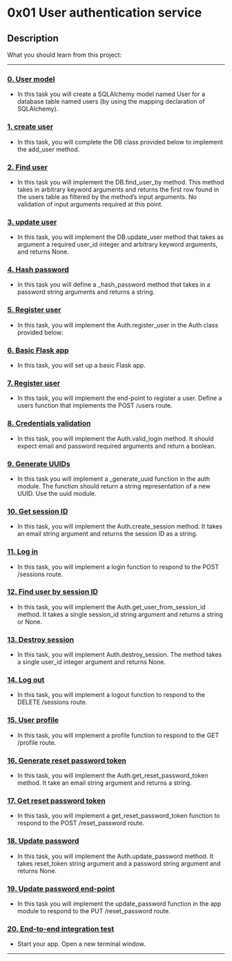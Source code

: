 # 0x01 User authentication service

## Description

What you should learn from this project:

---

### [0. User model](./user.py)

* In this task you will create a SQLAlchemy model named User for a database table named users (by using the mapping declaration of SQLAlchemy).

### [1. create user](./db.py)

* In this task, you will complete the DB class provided below to implement the add_user method.

### [2. Find user](./db.py)

* In this task you will implement the DB.find_user_by method. This method takes in arbitrary keyword arguments and returns the first row found in the users table as filtered by the method’s input arguments. No validation of input arguments required at this point.

### [3. update user](./db.py)

* In this task, you will implement the DB.update_user method that takes as argument a required user_id integer and arbitrary keyword arguments, and returns None.

### [4. Hash password](./auth.py)

* In this task you will define a _hash_password method that takes in a password string arguments and returns a string.

### [5. Register user](./auth.py)

* In this task, you will implement the Auth.register_user in the Auth class provided below:

### [6. Basic Flask app](./app.py)

* In this task, you will set up a basic Flask app.

### [7. Register user](./app.py)

* In this task, you will implement the end-point to register a user. Define a users function that implements the POST /users route.

### [8. Credentials validation](./auth.py)

* In this task, you will implement the Auth.valid_login method. It should expect email and password required arguments and return a boolean.

### [9. Generate UUIDs](./auth.py)

* In this task you will implement a _generate_uuid function in the auth module. The function should return a string representation of a new UUID. Use the uuid module.

### [10. Get session ID](./auth.py)

* In this task, you will implement the Auth.create_session method. It takes an email string argument and returns the session ID as a string.

### [11. Log in](./app.py)

* In this task, you will implement a login function to respond to the POST /sessions route.

### [12. Find user by session ID](./auth.py)

* In this task, you will implement the Auth.get_user_from_session_id method. It takes a single session_id string argument and returns a string or None.

### [13. Destroy session](./auth.py)

* In this task, you will implement Auth.destroy_session. The method takes a single user_id integer argument and returns None.

### [14. Log out](./app.py)

* In this task, you will implement a logout function to respond to the DELETE /sessions route.

### [15. User profile](./app.py)

* In this task, you will implement a profile function to respond to the GET /profile route.

### [16. Generate reset password token](./auth.py)

* In this task, you will implement the Auth.get_reset_password_token method. It take an email string argument and returns a string.

### [17. Get reset password token](./app.py)

* In this task, you will implement a get_reset_password_token function to respond to the POST /reset_password route.

### [18. Update password](./auth.py)

* In this task, you will implement the Auth.update_password method. It takes reset_token string argument and a password string argument and returns None.

### [19. Update password end-point](./app.py)

* In this task you will implement the update_password function in the app module to respond to the PUT /reset_password route.

### [20. End-to-end integration test](./main.py)

* Start your app. Open a new terminal window.

---




